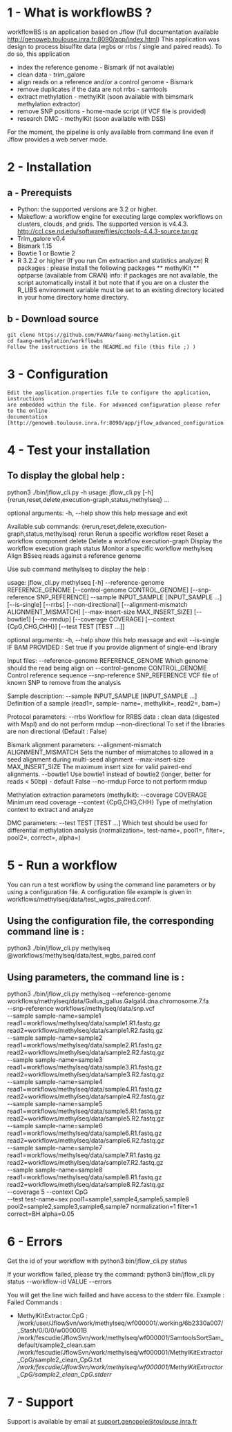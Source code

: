 # 1 - What is workflowBS ?
  
  workflowBS is an application based on Jflow (full documentation 
  available http://genoweb.toulouse.inra.fr:8090/app/index.html)
  This application was design to process bisulfite data (wgbs or rrbs / 
  single and paired reads).
  To do so, this application
  - index the reference genome - Bismark (if not available)
  - clean data - trim_galore
  - align reads on a reference and/or a control genome - Bismark
  - remove duplicates if the data are not rrbs - samtools
  - extract methylation - methylKit (soon available with bimsmark 
    methylation extractor)
  - remove SNP positions - home-made script (if VCF file is provided)
  - research DMC - methylKit (soon available with DSS)

  For the moment, the pipeline is only available from command line even
  if Jflow provides a web server mode.

# 2 - Installation

## a - Prerequists

  * Python: the supported versions are 3.2 or higher. 
  * Makeflow: a workflow engine for executing large complex workflows on 
  clusters, clouds, and grids. The supported version is v4.4.3. 
  http://ccl.cse.nd.edu/software/files/cctools-4.4.3-source.tar.gz
  * Trim_galore v0.4
  * Bismark 1.15
  * Bowtie 1 or Bowtie 2
  * R 3.2.2 or higher (If you run Cm extraction and statistics analyze)
	R packages : please install the following packages
	** methylKit
	** optparse (available from CRAN)
	info: if packages are not available, the script automatically install it 
	but note that if you are on a cluster the R_LIBS environment variable must
	be set to an existing directory located in your home directory 
  home directory.

## b - Download source	
	git clone https://github.com/FAANG/faang-methylation.git
	cd faang-methylation/workflowbs
	Follow the instructions in the README.md file (this file ;) )

# 3 - Configuration

	Edit the application.properties file to configure the application, instructions
    are embedded within the file. For advanced configuration please refer to the online
    documentation [http://genoweb.toulouse.inra.fr:8090/app/jflow_advanced_configuration.html]
	
# 4 - Test your installation

## To display the global help :

python3 ./bin/jflow_cli.py -h
usage: jflow_cli.py [-h]
                    {rerun,reset,delete,execution-graph,status,methylseq} ...

optional arguments:
  -h, --help            show this help message and exit

Available sub commands:
  {rerun,reset,delete,execution-graph,status,methylseq}
    rerun               Rerun a specific workflow
    reset               Reset a workflow component
    delete              Delete a workflow
    execution-graph     Display the workflow execution graph
    status              Monitor a specific workflow
    methylseq           Align BSseq reads against a reference genome


Use sub command methylseq to display the help :

usage: jflow_cli.py methylseq [-h] --reference-genome REFERENCE_GENOME
                              [--control-genome CONTROL_GENOME]
                              [--snp-reference SNP_REFERENCE] --sample
                              INPUT_SAMPLE [INPUT_SAMPLE ...] [--is-single]
                              [--rrbs] [--non-directional]
                              [--alignment-mismatch ALIGNMENT_MISMATCH]
                              [--max-insert-size MAX_INSERT_SIZE] [--bowtie1]
                              [--no-rmdup] [--coverage COVERAGE]
                              [--context {CpG,CHG,CHH}]
                              [--test TEST [TEST ...]]

optional arguments:
  -h, --help            show this help message and exit
  --is-single           IF BAM PROVIDED : Set true if you provide alignment of
                        single-end library

Input files:
  --reference-genome REFERENCE_GENOME
                        Which genome should the read being align on
  --control-genome CONTROL_GENOME
                        Control reference sequence
  --snp-reference SNP_REFERENCE
                        VCF file of known SNP to remove from the analysis

Sample description:
  --sample INPUT_SAMPLE [INPUT_SAMPLE ...]
                        Definition of a sample (read1=<INPUTFILES>, sample-
                        name=<STR>, methylkit=<INPUTFILE>, read2=<INPUTFILES>,
                        bam=<INPUTFILE>)

Protocol parameters:
  --rrbs                Workflow for RRBS data : clean data (digested with
                        MspI) and do not perform rmdup
  --non-directional     To set if the libraries are non directional (Default :
                        False)

Bismark alignment parameters:
  --alignment-mismatch ALIGNMENT_MISMATCH
                        Sets the number of mismatches to allowed in a seed
                        alignment during multi-seed alignment
  --max-insert-size MAX_INSERT_SIZE
                        The maximum insert size for valid paired-end
                        alignments.
  --bowtie1             Use bowtie1 instead of bowtie2 (longer, better for
                        reads < 50bp) - default False
  --no-rmdup            Force to not perform rmdup

Methylation extraction parameters (methylkit):
  --coverage COVERAGE   Minimum read coverage
  --context {CpG,CHG,CHH}
                        Type of methylation context to extract and analyze

DMC parameters:
  --test TEST [TEST ...]
                        Which test should be used for differential methylation
                        analysis (normalization=<BOOL>, test-name=<STR>,
                        pool1=<STR>, filter=<BOOL>, pool2=<STR>,
                        correct=<STR>, alpha=<FLOAT>)


# 5 - Run a workflow

You can run a test workflow by using the command line parameters or by using a configuration
file. A configuration file example is given in workflows/methylseq/data/test_wgbs_paired.conf.


## Using the configuration file, the corresponding command line is :

python3 ./bin/jflow_cli.py methylseq @workflows/methylseq/data/test_wgbs_paired.conf

## Using parameters, the command line is :

python3 ./bin/jflow_cli.py methylseq --reference-genome workflows/methylseq/data/Gallus_gallus.Galgal4.dna.chromosome.7.fa \
--snp-reference workflows/methylseq/data/snp.vcf \
--sample sample-name=sample1 read1=workflows/methylseq/data/sample1.R1.fastq.gz read2=workflows/methylseq/data/sample1.R2.fastq.gz \
--sample sample-name=sample2 read1=workflows/methylseq/data/sample2.R1.fastq.gz read2=workflows/methylseq/data/sample2.R2.fastq.gz \
--sample sample-name=sample3 read1=workflows/methylseq/data/sample3.R1.fastq.gz read2=workflows/methylseq/data/sample3.R2.fastq.gz \
--sample sample-name=sample4 read1=workflows/methylseq/data/sample4.R1.fastq.gz read2=workflows/methylseq/data/sample4.R2.fastq.gz \
--sample sample-name=sample5 read1=workflows/methylseq/data/sample5.R1.fastq.gz read2=workflows/methylseq/data/sample5.R2.fastq.gz \
--sample sample-name=sample6 read1=workflows/methylseq/data/sample6.R1.fastq.gz read2=workflows/methylseq/data/sample6.R2.fastq.gz \
--sample sample-name=sample7 read1=workflows/methylseq/data/sample7.R1.fastq.gz read2=workflows/methylseq/data/sample7.R2.fastq.gz \
--sample sample-name=sample8 read1=workflows/methylseq/data/sample8.R1.fastq.gz read2=workflows/methylseq/data/sample8.R2.fastq.gz \
--coverage 5  --context CpG \
--test test-name=sex pool1=sample1,sample4,sample5,sample8 pool2=sample2,sample3,sample6,sample7 normalization=1 filter=1 correct=BH alpha=0.05 

# 6 - Errors

Get the id of your workflow with 
python3 bin/jflow_cli.py status 

If your workflow failed, please try the command:
python3 bin/jflow_cli.py status --workflow-id VALUE --errors

You will get the line wich failled and have access to the stderr file.
Example :
  Failed Commands :
  - MethylKitExtractor.CpG :
    /work/user/JflowSvn/work/methylseq/wf000001/.working/6b2330a007/_Stash/0/0/0/w000001B /work/fescudie/JflowSvn/work/methylseq/wf000001/SamtoolsSortSam_default/sample2_clean.sam /work/fescudie/JflowSvn/work/methylseq/wf000001/MethylKitExtractor_CpG/sample2_clean_CpG.txt */work/fescudie/JflowSvn/work/methylseq/wf000001/MethylKitExtractor_CpG/sample2_clean_CpG.stderr*

# 7 - Support
Support is available by email at support.genopole@toulouse.inra.fr
